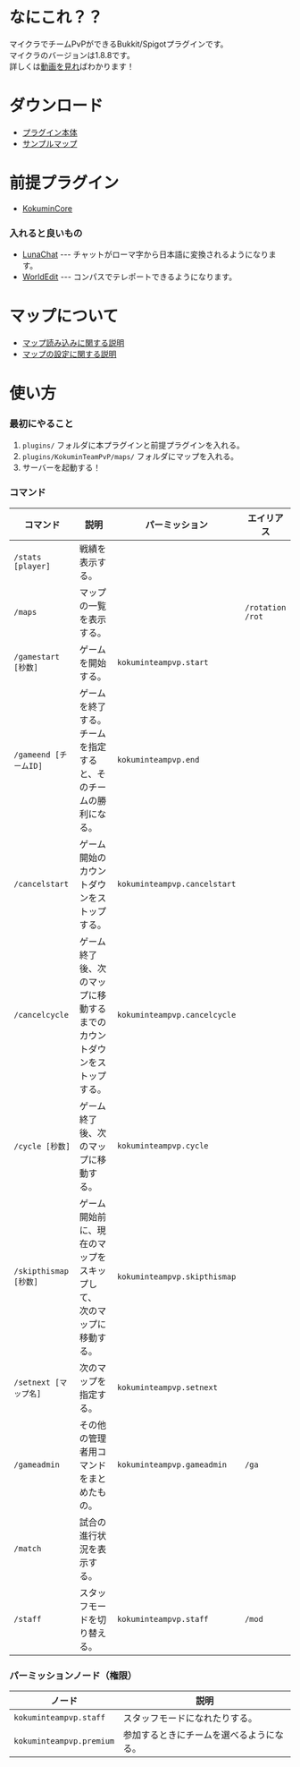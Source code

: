 # なにこれ？？
マイクラでチームPvPができるBukkit/Spigotプラグインです。<br>
マイクラのバージョンは1.8.8です。<br>
詳しくは[動画を見れ](https://www.youtube.com/watch?v=0ZtPD4e_Xq0)ばわかります！
# ダウンロード
- [プラグイン本体](/releases/latest)
- [サンプルマップ](https://natyu192.github.io/Kokumin%20Space.zip)
# 前提プラグイン
- [KokuminCore](../../../KokuminCore/releases/latest)
### 入れると良いもの
- [LunaChat](https://www.spigotmc.org/resources/lunachat.82293/) --- チャットがローマ字から日本語に変換されるようになります。
- [WorldEdit](https://dev.bukkit.org/projects/worldedit) --- コンパスでテレポートできるようになります。
# マップについて
- [マップ読み込みに関する説明](https://kokuminteampvp.readthedocs.io/ja/latest/tutorial/first.html)
- [マップの設定に関する説明](https://kokuminteampvp.readthedocs.io/ja/latest/)
# 使い方
### 最初にやること
1. `plugins/` フォルダに本プラグインと前提プラグインを入れる。
2. `plugins/KokuminTeamPvP/maps/` フォルダにマップを入れる。
3. サーバーを起動する！
### コマンド
|コマンド|説明|パーミッション|エイリアス|
|---|---|---|---|
|`/stats [player]`|戦績を表示する。|||
|`/maps`|マップの一覧を表示する。||`/rotation`<br>`/rot`|
|`/gamestart [秒数]`|ゲームを開始する。|`kokuminteampvp.start`||
|`/gameend [チームID]`|ゲームを終了する。<br>チームを指定すると、そのチームの勝利になる。|`kokuminteampvp.end`||
|`/cancelstart`|ゲーム開始のカウントダウンをストップする。|`kokuminteampvp.cancelstart`||
|`/cancelcycle`|ゲーム終了後、次のマップに移動するまでの<br>カウントダウンをストップする。|`kokuminteampvp.cancelcycle`||
|`/cycle [秒数]`|ゲーム終了後、次のマップに移動する。|`kokuminteampvp.cycle`||
|`/skipthismap [秒数]`|ゲーム開始前に、現在のマップをスキップして、<br>次のマップに移動する。|`kokuminteampvp.skipthismap`||
|`/setnext [マップ名]`|次のマップを指定する。|`kokuminteampvp.setnext`||
|`/gameadmin`|その他の管理者用コマンドをまとめたもの。|`kokuminteampvp.gameadmin`|`/ga`|
|`/match`|試合の進行状況を表示する。|||
|`/staff`|スタッフモードを切り替える。|`kokuminteampvp.staff`|`/mod`|
### パーミッションノード（権限）
|ノード|説明|
|---|---|
|`kokuminteampvp.staff`|スタッフモードになれたりする。|
|`kokuminteampvp.premium`|参加するときにチームを選べるようになる。|
